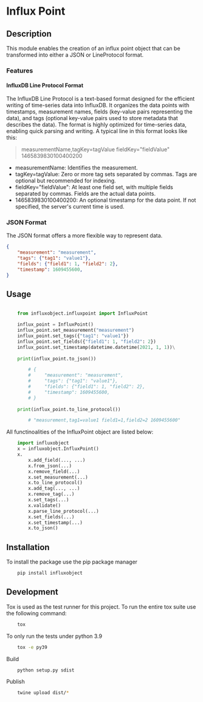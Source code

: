 # Influx Point

## Description

This module enables the creation of an influx point object that can be transformed into either a JSON or LineProtocol format.

### Features

#### InfluxDB Line Protocol Format

The InfluxDB Line Protocol is a text-based format designed for the efficient writing of time-series data into InfluxDB. It organizes the data points with timestamps, measurement names, fields (key-value pairs representing the data), and tags (optional key-value pairs used to store metadata that describes the data). The format is highly optimized for time-series data, enabling quick parsing and writing. A typical line in this format looks like this:

> measurementName,tagKey=tagValue fieldKey="fieldValue" 1465839830100400200

- measurementName: Identifies the measurement.
- tagKey=tagValue: Zero or more tag sets separated by commas. Tags are optional but recommended for indexing.
- fieldKey="fieldValue": At least one field set, with multiple fields separated by commas. Fields are the actual data points.
- 1465839830100400200: An optional timestamp for the data point. If not specified, the server's current time is used.

### JSON Format

The JSON format offers a more flexible way to represent data. 

```json
{
    "measurement": "measurement",
    "tags": {"tag1": "value1"},
    "fields": {"field1": 1, "field2": 2},
    "timestamp": 1609455600,
}
```

## Usage

```python

    from influxobject.influxpoint import InfluxPoint

    influx_point = InfluxPoint()
    influx_point.set_measurement("measurement")
    influx_point.set_tags({"tag1": "value1"})
    influx_point.set_fields({"field1": 1, "field2": 2})
    influx_point.set_timestamp(datetime.datetime(2021, 1, 1))\
    
    print(influx_point.to_json())

        # {
        #     "measurement": "measurement",
        #     "tags": {"tag1": "value1"},
        #     "fields": {"field1": 1, "field2": 2},
        #     "timestamp": 1609455600,
        # }
        
    print(influx_point.to_line_protocol())

        # "measurement,tag1=value1 field1=1,field2=2 1609455600"
```

All functinoalities of the InfluxPoint object are listed below:

```python
    import influxobject
    x = influxobject.InfluxPoint()
    x.
        x.add_field(..., ...)
        x.from_json(...)
        x.remove_field(...)
        x.set_measurement(...)
        x.to_line_protocol()
        x.add_tag(..., ...)
        x.remove_tag(...)
        x.set_tags(...)
        x.validate()
        x.parse_line_protocol(...)
        x.set_fields(...)
        x.set_timestamp(...)
        x.to_json()
```

## Installation

To install the package use the pip package manager

```bash
    pip install influxobject
```

## Development

Tox is used as the test runner for this project. To run the entire tox suite use the following command:

```bash
    tox
```

To only run the tests under python 3.9

```bash
    tox -e py39
```

Build

```bash
    python setup.py sdist
```

Publish

```bash
    twine upload dist/*
```
